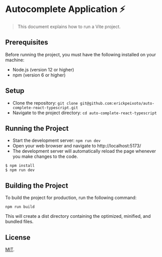
# Autocomplete Application ⚡

> This document explains how to run a Vite project.

## Prerequisites

Before running the project, you must have the following installed on your machine:

 - Node.js (version 12 or higher)
 - npm (version 6 or higher)

 ## Setup
 - Clone the repository: `git clone git@github.com:erickpeixoto/auto-complete-react-typescript.git`
 - Navigate to the project directory: `cd auto-complete-react-typescript`

 

## Running the Project
 - Start the development server: `npm run dev`
 - Open your web browser and navigate to http://localhost:5173/
 - The development server will automatically reload the page whenever you make changes to the code.

```
$ npm install
$ npm run dev
```
## Building the Project
To build the project for production, run the following command:

```
npm run build
```
This will create a dist directory containing the optimized, minified, and bundled files.


## License

[MIT](LICENSE).

